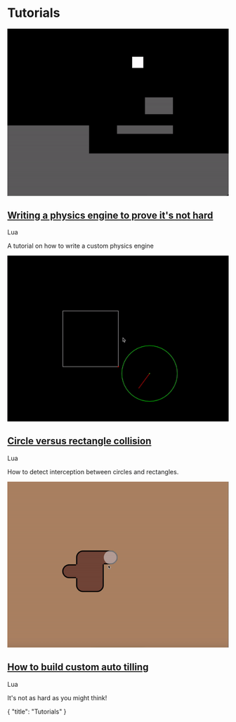 # Tutorials

<p></p>
<div class=largeLink>
	<a href="/tutorials/writing-a-physics-engine-to-prove-its-not-hard" onClick="setContent('tutorials/writing-a-physics-engine-to-prove-its-not-hard'); return false">
		<img src="/tutorials/writing-a-physics-engine-to-prove-its-not-hard/thumb.gif">
	</a>
	<div>
		<a href="/tutorials/writing-a-physics-engine-to-prove-its-not-hard" onClick="setContent('tutorials/writing-a-physics-engine-to-prove-its-not-hard'); return false">
			<h2>Writing a physics engine to prove it's not hard</h2>
		</a>
		<span class="tag">Lua</span>
		<p>A tutorial on how to write a custom physics engine</p>
	</div>
</div>
<p></p>
<!-- <p></p>
<div class=largeLink>
	<a href="/tutorials/bevy-fixed-update" onClick="setContent('tutorials/bevy-fixed-update'); return false">
		<img src="/tutorials/bevy-fixed-update/thumb.gif">
	</a>
	<div>
		<a href="/tutorials/bevy-fixed-update" onClick="setContent('tutorials/bevy-fixed-update'); return false">
			<h2>Bevy Fixed Update</h2>
		</a>
		<span class="tag">Rust</span>
		<p>See how to use Bevy's fixed update feature in this breif tutorial</p>
	</div>
</div>
<p></p> -->
<!-- <div class=largeLink>
	<a href="/tutorials/render-markdown-with-javascript" onClick="setContent('tutorials/render-markdown-with-javascript'); return false">
		<img src="/tutorials/render-markdown-with-javascript/thumb.png">
	</a>
	<div>
		<a href="/tutorials/render-markdown-with-javascript" onClick="setContent('tutorials/render-markdown-with-javascript'); return false">
			<h2>Render Markdown With Javascript</h2>
		</a>
		<span class="tag">Javascript</span>
		<p>How to compile markdown files into html with javascript</p>
	</div>
</div> -->
<p></p>
<div class=largeLink>
	<a href="/tutorials/circle-vs-rectangle-collision" onClick="setContent('tutorials/circle-vs-rectangle-collision'); return false">
		<img src="/tutorials/circle-vs-rectangle-collision/thumb.gif">
	</a>
	<div>
		<a href="/tutorials/circle-vs-rectangle-collision" onClick="setContent('tutorials/circle-vs-rectangle-collision'); return false">
			<h2>Circle versus rectangle collision</h2>
		</a>
		<span class="tag">Lua</span>
		<p>How to detect interception between circles and rectangles.</p>
	</div>
</div>
<p></p>
<div class=largeLink>
	<a href="/tutorials/auto-tilling" onClick="setContent('tutorials/auto-tilling'); return false">
		<img src="/tutorials/auto-tilling/thumb.gif">
	</a>
	<div>
		<a href="/tutorials/auto-tilling" onClick="setContent('tutorials/auto-tilling'); return false">
			<h2>How to build custom auto tilling</h2>
		</a>
		<span class="tag">Lua</span>
		<p>It's not as hard as you might think!</p>
	</div>
</div>

<div id="json">
  {
    "title": "Tutorials"
  }
</div>